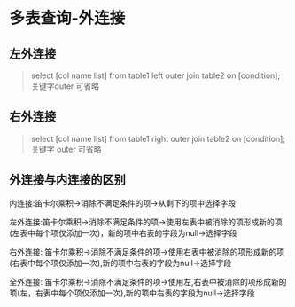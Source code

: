 # 多表查询-外连接

## 左外连接

>select [col name list] from table1 left outer join table2 on [condition];
关键字outer 可省略

## 右外连接

>select [col name list] from table1 right outer join table2 on [condition];
关键字 outer 可省略

## 外连接与内连接的区别

内连接:笛卡尔乘积->消除不满足条件的项->从剩下的项中选择字段

左外连接:笛卡尔乘积->消除不满足条件的项->使用左表中被消除的项形成新的项(左表中每个项仅添加一次)，新的项中右表的字段为null->选择字段

右外连接: 笛卡尔乘积->消除不满足条件的项->使用右表中被消除的项形成新的项(右表中每个项仅添加一次),新的项中右表的字段为null->选择字段

全外连接: 笛卡尔乘积->消除不满足条件的项->使用左,右表中被消除的项形成新的项(左，右表中每个项仅添加一次),新的项中右表的字段为null->选择字段